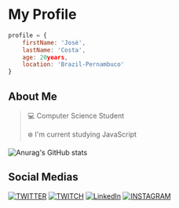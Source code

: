 # My Profile
```JavaScript
profile = {
    firstName: 'José',
    lastName: 'Costa',
    age: 20years,
    location: 'Brazil-Pernambuco'
}
```
## About Me
>:computer: Computer Science Student
>
>:snowflake: I'm current studying JavaScript

![Anurag's GitHub stats](https://github-readme-stats.vercel.app/api?username=GeyzonErik&show_icons=true&border_radius=0&hide_border=true&title_color=3498db&icon_color=3498db&hide=stars)

## Social Medias

[![TWITTER](https://i.ibb.co/QJnYRNx/icons8-twitter-48.png)](https://twitter.com/Erikles47)
[![TWITCH](https://i.ibb.co/HKWV6SD/icons8-twitch-48.png)](https://www.twitch.tv/g_e_zu)
[![LinkedIn](https://i.ibb.co/FnGySfM/icons8-linkedin-48.png)](https://www.linkedin.com/in/jos%C3%A9-costa-1063121a7/)
[![INSTAGRAM](https://i.ibb.co/6tMbs7j/icons8-instagram-48.png)](https://www.instagram.com/_geyzon_/)
